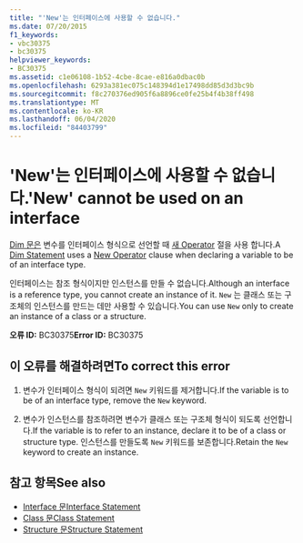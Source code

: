```yaml
---
title: "'New'는 인터페이스에 사용할 수 없습니다."
ms.date: 07/20/2015
f1_keywords:
- vbc30375
- bc30375
helpviewer_keywords:
- BC30375
ms.assetid: c1e06108-1b52-4cbe-8cae-e816a0dbac0b
ms.openlocfilehash: 6293a381ec075c148394d1e17498dd85d3d3bc9b
ms.sourcegitcommit: f8c270376ed905f6a8896ce0fe25b4f4b38ff498
ms.translationtype: MT
ms.contentlocale: ko-KR
ms.lasthandoff: 06/04/2020
ms.locfileid: "84403799"
---
```

# <a name="new-cannot-be-used-on-an-interface"></a><span data-ttu-id="6283a-102">'New'는 인터페이스에 사용할 수 없습니다.</span><span class="sxs-lookup"><span data-stu-id="6283a-102">'New' cannot be used on an interface</span></span>
<span data-ttu-id="6283a-103">[Dim 문은](../language-reference/statements/dim-statement.md) 변수를 인터페이스 형식으로 선언할 때 [새 Operator](../language-reference/operators/new-operator.md) 절을 사용 합니다.</span><span class="sxs-lookup"><span data-stu-id="6283a-103">A [Dim Statement](../language-reference/statements/dim-statement.md) uses a [New Operator](../language-reference/operators/new-operator.md) clause when declaring a variable to be of an interface type.</span></span>  
  
 <span data-ttu-id="6283a-104">인터페이스는 참조 형식이지만 인스턴스를 만들 수 없습니다.</span><span class="sxs-lookup"><span data-stu-id="6283a-104">Although an interface is a reference type, you cannot create an instance of it.</span></span> <span data-ttu-id="6283a-105">`New` 는 클래스 또는 구조체의 인스턴스를 만드는 데만 사용할 수 있습니다.</span><span class="sxs-lookup"><span data-stu-id="6283a-105">You can use `New` only to create an instance of a class or a structure.</span></span>  
  
 <span data-ttu-id="6283a-106">**오류 ID:** BC30375</span><span class="sxs-lookup"><span data-stu-id="6283a-106">**Error ID:** BC30375</span></span>  
  
## <a name="to-correct-this-error"></a><span data-ttu-id="6283a-107">이 오류를 해결하려면</span><span class="sxs-lookup"><span data-stu-id="6283a-107">To correct this error</span></span>  
  
1. <span data-ttu-id="6283a-108">변수가 인터페이스 형식이 되려면 `New` 키워드를 제거합니다.</span><span class="sxs-lookup"><span data-stu-id="6283a-108">If the variable is to be of an interface type, remove the `New` keyword.</span></span>  
  
2. <span data-ttu-id="6283a-109">변수가 인스턴스를 참조하려면 변수가 클래스 또는 구조체 형식이 되도록 선언합니다.</span><span class="sxs-lookup"><span data-stu-id="6283a-109">If the variable is to refer to an instance, declare it to be of a class or structure type.</span></span> <span data-ttu-id="6283a-110">인스턴스를 만들도록 `New` 키워드를 보존합니다.</span><span class="sxs-lookup"><span data-stu-id="6283a-110">Retain the `New` keyword to create an instance.</span></span>  
  
## <a name="see-also"></a><span data-ttu-id="6283a-111">참고 항목</span><span class="sxs-lookup"><span data-stu-id="6283a-111">See also</span></span>

- [<span data-ttu-id="6283a-112">Interface 문</span><span class="sxs-lookup"><span data-stu-id="6283a-112">Interface Statement</span></span>](../language-reference/statements/interface-statement.md)
- [<span data-ttu-id="6283a-113">Class 문</span><span class="sxs-lookup"><span data-stu-id="6283a-113">Class Statement</span></span>](../language-reference/statements/class-statement.md)
- [<span data-ttu-id="6283a-114">Structure 문</span><span class="sxs-lookup"><span data-stu-id="6283a-114">Structure Statement</span></span>](../language-reference/statements/structure-statement.md)
